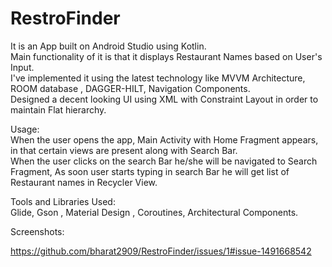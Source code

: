 # RestroFinder
It is an App built on Android Studio using Kotlin.  
Main functionality of it is that it displays Restaurant Names based on User's Input.  
I've implemented it using the latest technology like MVVM Architecture, ROOM database , DAGGER-HILT, Navigation Components.  
Designed a decent looking UI using XML with Constraint Layout in order to maintain Flat hierarchy.  

Usage:  
When the user opens the app, Main Activity with Home Fragment appears, in that certain views are present along with Search Bar.  
When the user clicks on the search Bar he/she will be navigated to Search Fragment, As soon user starts typing in search Bar he will get list of Restaurant names in Recycler View.  

Tools and Libraries Used:  
Glide, Gson , Material Design , Coroutines, Architectural Components.  

Screenshots:  

https://github.com/bharat2909/RestroFinder/issues/1#issue-1491668542

